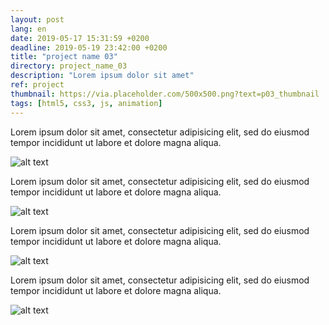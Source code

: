 ```yaml
---
layout: post
lang: en
date: 2019-05-17 15:31:59 +0200
deadline: 2019-05-19 23:42:00 +0200
title: "project name 03"
directory: project_name_03
description: "Lorem ipsum dolor sit amet"
ref: project
thumbnail: https://via.placeholder.com/500x500.png?text=p03_thumbnail
tags: [html5, css3, js, animation]
---
```


Lorem ipsum dolor sit amet, consectetur adipisicing elit, sed do eiusmod tempor incididunt ut labore et dolore magna aliqua.  

![alt text](https://via.placeholder.com/500x500.png?text=p03_capture_01)

Lorem ipsum dolor sit amet, consectetur adipisicing elit, sed do eiusmod tempor incididunt ut labore et dolore magna aliqua.  

![alt text](https://via.placeholder.com/500x500.png?text=p03_capture_02)

Lorem ipsum dolor sit amet, consectetur adipisicing elit, sed do eiusmod tempor incididunt ut labore et dolore magna aliqua.  

![alt text](https://via.placeholder.com/500x500.png?text=p03_capture_03)

Lorem ipsum dolor sit amet, consectetur adipisicing elit, sed do eiusmod tempor incididunt ut labore et dolore magna aliqua.

![alt text](https://via.placeholder.com/500x500.png?text=p03_capture_04)
